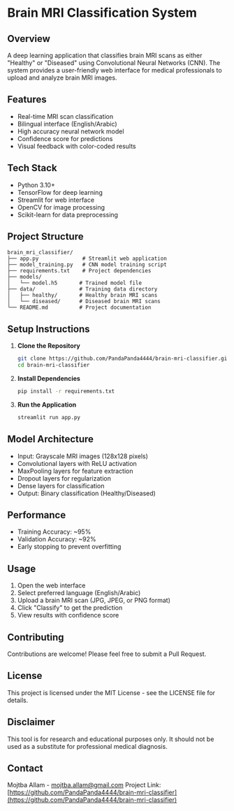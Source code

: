# Brain MRI Classification System

## Overview
A deep learning application that classifies brain MRI scans as either "Healthy" or "Diseased" using Convolutional Neural Networks (CNN). The system provides a user-friendly web interface for medical professionals to upload and analyze brain MRI images.

## Features
- Real-time MRI scan classification
- Bilingual interface (English/Arabic)
- High accuracy neural network model
- Confidence score for predictions
- Visual feedback with color-coded results

## Tech Stack
- Python 3.10+
- TensorFlow for deep learning
- Streamlit for web interface
- OpenCV for image processing
- Scikit-learn for data preprocessing

## Project Structure
```
brain_mri_classifier/
├── app.py              # Streamlit web application
├── model_training.py   # CNN model training script
├── requirements.txt    # Project dependencies
├── models/
│   └── model.h5       # Trained model file
├── data/              # Training data directory
│   ├── healthy/       # Healthy brain MRI scans
│   └── diseased/      # Diseased brain MRI scans
└── README.md          # Project documentation
```

## Setup Instructions

1. **Clone the Repository**
   ```bash
   git clone https://github.com/PandaPanda4444/brain-mri-classifier.git
   cd brain-mri-classifier
   ```

2. **Install Dependencies**
   ```bash
   pip install -r requirements.txt
   ```

3. **Run the Application**
   ```bash
   streamlit run app.py
   ```

## Model Architecture
- Input: Grayscale MRI images (128x128 pixels)
- Convolutional layers with ReLU activation
- MaxPooling layers for feature extraction
- Dropout layers for regularization
- Dense layers for classification
- Output: Binary classification (Healthy/Diseased)

## Performance
- Training Accuracy: ~95%
- Validation Accuracy: ~92%
- Early stopping to prevent overfitting

## Usage
1. Open the web interface
2. Select preferred language (English/Arabic)
3. Upload a brain MRI scan (JPG, JPEG, or PNG format)
4. Click "Classify" to get the prediction
5. View results with confidence score

## Contributing
Contributions are welcome! Please feel free to submit a Pull Request.

## License
This project is licensed under the MIT License - see the LICENSE file for details.

## Disclaimer
This tool is for research and educational purposes only. It should not be used as a substitute for professional medical diagnosis.

## Contact
Mojtba Allam - mojtba.allam@gmail.com
Project Link: [https://github.com/PandaPanda4444/brain-mri-classifier](https://github.com/PandaPanda4444/brain-mri-classifier)
